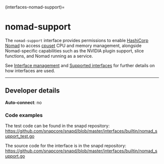 (interfaces-nomad-support)=
# nomad-support

The `nomad-support` interface provides permissions to enable [HashiCorp Nomad](https://www.nomadproject.io/) to access [cpuset](https://man7.org/linux/man-pages/man7/cpuset.7.html) CPU and memory management, alongside Nomad-specific capabilities such as the NVIDIA plugin support, slice functions, and Nomad running as a service.

See [Interface management](/) and [Supported interfaces](/interfaces/index) for further details on how interfaces are used.

---

<h2 id='heading--dev-details'>Developer details </h2>

**Auto-connect**: no

### Code examples

The test code can be found in the snapd repository:</br>https://github.com/snapcore/snapd/blob/master/interfaces/builtin/nomad_support_test.go

The source code for the interface is in the snapd repository:</br>https://github.com/snapcore/snapd/blob/master/interfaces/builtin/nomad_support.go


